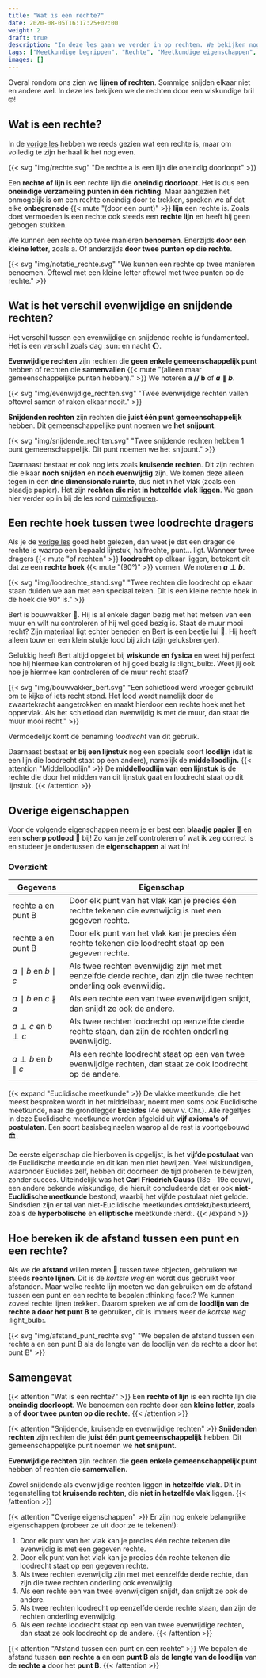```yaml
---
title: "Wat is een rechte?"
date: 2020-08-05T16:17:25+02:00
weight: 2
draft: true
description: "In deze les gaan we verder in op rechten. We bekijken nog eens wat een rechte precies is en gaan vervolgens in op enkele belangrijke eigenschapen van deze rechten. Denk hierbij aan de onderlinge ligging, loodrechte stand, middelloodlijn... We leren ook hoe we de afstand tussen een punt en een rechte kunnen berekenen."
tags: ["Meetkundige begrippen", "Rechte", "Meetkundige eigenschappen", "Afstanden berekenen"]
images: []
---
```

Overal rondom ons zien we **lijnen of rechten**. Sommige snijden elkaar niet en andere wel. In deze les bekijken we de rechten door een wiskundige bril :nerd_face:!

## Wat is een rechte?
In de [vorige les](../basisbegrippen) hebben we reeds gezien wat een rechte is, maar om volledig te zijn herhaal ik het nog even.

{{< svg "img/rechte.svg" "De rechte a is een lijn die oneindig doorloopt" >}}

Een **rechte of lijn** is een rechte lijn die **oneindig doorloopt**. Het is dus een **oneindige verzameling punten in één richting**. Maar aangezien het onmogelijk is om een rechte oneindig door te trekken, spreken we af dat elke **onbegrensde** {{< mute "(door een punt)" >}} **lijn** een rechte is. Zoals doet vermoeden is een rechte ook steeds een **rechte lijn** en heeft hij geen gebogen stukken.

We kunnen een rechte op twee manieren **benoemen**. Enerzijds **door een kleine letter**, zoals a. Of anderzijds **door twee punten op die rechte**.

{{< svg "img/notatie_rechte.svg" "We kunnen een rechte op twee manieren benoemen. Oftewel met een kleine letter oftewel met twee punten op de rechte." >}}

## Wat is het verschil evenwijdige en snijdende rechten?
Het verschil tussen een evenwijdige en snijdende rechte is fundamenteel. Het is een verschil zoals dag :sun: en nacht :moon:.

**Evenwijdige rechten** zijn rechten die **geen enkele gemeenschappelijk punt** hebben of rechten die **samenvallen** {{< mute "(alleen maar gemeenschappelijke punten hebben)." >}} We noteren **a // b** of **$a \parallel b$**.

{{< svg "img/evenwijdige_rechten.svg" "Twee evenwijdige rechten vallen oftewel samen of raken elkaar nooit." >}}

**Snijdenden rechten** zijn rechten die **juist één punt gemeenschappelijk** hebben. Dit gemeenschappelijke punt noemen we **het snijpunt**.

{{< svg "img/snijdende_rechten.svg" "Twee snijdende rechten hebben 1 punt gemeenschappelijk. Dit punt noemen we het snijpunt." >}}

Daarnaast bestaat er ook nog iets zoals **kruisende rechten**. Dit zijn rechten die elkaar **noch snijden** en **noch evenwijdig** zijn. We komen deze alleen tegen in een **drie dimensionale ruimte**, dus niet in het vlak (zoals een blaadje papier). Het zijn **rechten die niet in hetzelfde vlak liggen**. We gaan hier verder op in bij de les rond [ruimtefiguren](../figuren).

## Een rechte hoek tussen twee loodrechte dragers
Als je de [vorige les](../basisbegrippen) goed hebt gelezen, dan weet je dat een drager de rechte is waarop een bepaald lijnstuk, halfrechte, punt... ligt.
Wanneer twee dragers {{< mute "of rechten" >}} **loodrecht** op elkaar liggen, betekent dit dat ze een **rechte hoek** {{< mute "(90°)" >}} vormen. We noteren **$a \perp b$**. 

{{< svg "img/loodrechte_stand.svg" "Twee rechten die loodrecht op elkaar staan duiden we aan met een speciaal teken. Dit is een kleine rechte hoek in de hoek die 90° is." >}}

Bert is bouwvakker :construction_worker:. Hij is al enkele dagen bezig met het metsen van een muur en wilt nu controleren of hij wel goed bezig is. Staat de muur mooi recht? Zijn materiaal ligt echter beneden en Bert is een beetje lui :sloth:. Hij heeft alleen touw en een klein stukje lood bij zich (zijn geluksbrenger).

Gelukkig heeft Bert altijd opgelet bij **wiskunde en fysica** en weet hij perfect hoe hij hiermee kan controleren of hij goed bezig is :light_bulb:. Weet jij ook hoe je hiermee kan controleren of de muur recht staat?

{{< svg "img/bouwvakker_bert.svg" "Een schietlood werd vroeger gebruikt om te kijke of iets recht stond. Het lood wordt namelijk door de zwaartekracht aangetrokken en maakt hierdoor een rechte hoek met het oppervlak. Als het schietlood dan evenwijdig is met de muur, dan staat de muur mooi recht." >}}

Vermoedelijk komt de benaming *loodrecht* van dit gebruik.

Daarnaast bestaat er **bij een lijnstuk** nog een speciale soort **loodlijn** (dat is een lijn die loodrecht staat op een andere), namelijk de **middelloodlijn.** 
{{< attention "Middelloodlijn" >}}
De **middelloodlijn van een lijnstuk** is de rechte die door het midden van dit lijnstuk gaat en loodrecht staat op dit lijnstuk.
{{< /attention >}}

## Overige eigenschappen
Voor de volgende eigenschappen neem je er best een **blaadje papier** :page_with_curl: en een **scherp potlood** :pencil: bij! Zo kan je zelf controleren of wat ik zeg correct is en studeer je ondertussen de **eigenschappen** al wat in!

### Overzicht

| Gegevens                            | Eigenschap                                                                                                           |
|-------------------------------------|----------------------------------------------------------------------------------------------------------------------|
| rechte a en punt B                  | Door elk punt van het vlak kan je precies één rechte tekenen die evenwijdig is met een gegeven rechte.               |
| rechte a en punt B                  | Door elk punt van het vlak kan je precies één rechte tekenen die  loodrecht staat op een gegeven rechte.             |
| $a \parallel b$ en $b \parallel c$  | Als twee rechten evenwijdig zijn met met eenzelfde derde rechte, dan zijn die twee rechten onderling ook evenwijdig. |
| $a \parallel b$ en $c \nparallel a$ | Als een rechte een van twee evenwijdigen snijdt, dan snijdt ze ook de andere.                                        |
| $a \perp c$ en $b \perp c$          | Als twee rechten loodrecht op eenzelfde derde rechte staan, dan zijn de rechten onderling evenwijdig.                |
| $a \perp b$ en $b \parallel c$      | Als een rechte loodrecht staat op een van twee evenwijdige rechten, dan staat ze ook loodrecht op de andere.         |

{{< expand "Euclidische meetkunde" >}}
De vlakke meetkunde, die het meest besproken wordt in het middelbaar, noemt men soms ook Euclidische meetkunde, naar de grondlegger **Euclides** (4e eeuw v. Chr.). Alle regeltjes in deze Euclidische meetkunde worden afgeleid uit **vijf axioma's of postulaten**. Een soort basisbeginselen waarop al de rest is voortgebouwd :classical_building:.

De eerste eigenschap die hierboven is opgelijst, is het **vijfde postulaat** van de Euclidische meetkunde en dit kan men niet bewijzen. Veel wiskundigen, waaronder Euclides zelf, hebben dit doorheen de tijd proberen te bewijzen, zonder succes. Uiteindelijk was het **Carl Friedrich Gauss** (18e - 19e eeuw), een andere bekende wiskundige, die hieruit concludeerde dat er ook **niet-Euclidische meetkunde** bestond, waarbij het vijfde postulaat niet geldde. Sindsdien zijn er tal van niet-Euclidische meetkundes ontdekt/bestudeerd, zoals de **hyperbolische** en **elliptische** meetkunde :nerd:.
{{< /expand >}}

## Hoe bereken ik de afstand tussen een punt en een rechte?
Als we de **afstand** willen meten :straight_ruler: tussen twee objecten, gebruiken we steeds **rechte lijnen**. Dit is de *kortste weg* en wordt dus gebruikt voor afstanden. Maar welke rechte lijn moeten we dan gebruiken om de afstand tussen een punt en een rechte te bepalen :thinking face:? We kunnen zoveel rechte lijnen trekken. Daarom spreken we af om de **loodlijn van de rechte a door het punt B** te gebruiken, dit is immers weer de *kortste weg* :light_bulb:.

{{< svg "img/afstand_punt_rechte.svg" "We bepalen de afstand tussen een rechte a en een punt B als de lengte van de loodlijn van de rechte a door het punt B" >}}

## Samengevat
{{< attention "Wat is een rechte?" >}}
Een **rechte of lijn** is een rechte lijn die **oneindig doorloopt**. We benoemen een rechte door een **kleine letter**, zoals a of **door twee punten op die rechte**.
{{< /attention >}}

{{< attention "Snijdende, kruisende en evenwijdige rechten" >}}
**Snijdenden rechten** zijn rechten die **juist één punt gemeenschappelijk** hebben. Dit gemeenschappelijke punt noemen we **het snijpunt**.

**Evenwijdige rechten** zijn rechten die **geen enkele gemeenschappelijk punt** hebben of rechten die **samenvallen**.

Zowel snijdende als evenwijdige rechten liggen **in hetzelfde vlak**. Dit in tegenstelling tot **kruisende rechten**, die **niet in hetzelfde vlak** liggen.
{{< /attention >}}

{{< attention "Overige eigenschappen" >}}
Er zijn nog enkele belangrijke eigenschappen (probeer ze uit door ze te tekenen!):
1. Door elk punt van het vlak kan je precies één rechte tekenen die evenwijdig is met een gegeven rechte.
2. Door elk punt van het vlak kan je precies één rechte tekenen die  loodrecht staat op een gegeven rechte.
3. Als twee rechten evenwijdig zijn met met eenzelfde derde rechte, dan zijn die twee rechten onderling ook evenwijdig.
4. Als een rechte een van twee evenwijdigen snijdt, dan snijdt ze ook de andere.
5. Als twee rechten loodrecht op eenzelfde derde rechte staan, dan zijn de rechten onderling evenwijdig.
6. Als een rechte loodrecht staat op een van twee evenwijdige rechten, dan staat ze ook loodrecht op de andere.
{{< /attention >}}

{{< attention "Afstand tussen een punt en een rechte" >}}
We bepalen de afstand tussen **een rechte a** en een **punt B** als **de lengte van de loodlijn** van de **rechte a** door het **punt B**.
{{< /attention >}}